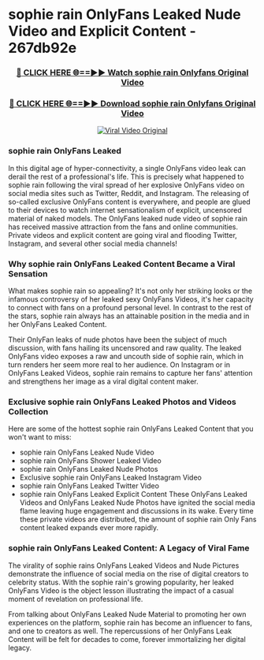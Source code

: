 # sophie rain OnlyFans Leaked Nude Video and Explicit Content - 267db92e

<div align="center">

### [🔴 CLICK HERE 🌐==►► Watch sophie rain Onlyfans Original Video](https://aff.leakpic.com/?utm_medium=9dac6e3e92780789e695eb65dc45befdb20081c8&utm_campaign=Link_for_leakpic_com)

### [🔴 CLICK HERE 🌐==►► Download sophie rain Onlyfans Original Video](https://aff.leakpic.com/?utm_medium=9dac6e3e92780789e695eb65dc45befdb20081c8&utm_campaign=Link_for_leakpic_com)

[![Viral Video Original](https://i.ibb.co.com/xMMVF88/686577567.gif)](https://aff.leakpic.com/?utm_medium=9dac6e3e92780789e695eb65dc45befdb20081c8&utm_campaign=Link_for_leakpic_com)

</div>

### sophie rain OnlyFans Leaked
In this digital age of hyper-connectivity, a single OnlyFans video leak can derail the rest of a professional's life. This is precisely what happened to sophie rain following the viral spread of her explosive OnlyFans video on social media sites such as Twitter, Reddit, and Instagram. The releasing of so-called exclusive OnlyFans content is everywhere, and people are glued to their devices to watch internet sensationalism of explicit, uncensored material of naked models. 
The OnlyFans leaked nude video of sophie rain has received massive attraction from the fans and online communities. Private videos and explicit content are going viral and flooding Twitter, Instagram, and several other social media channels!

### Why sophie rain OnlyFans Leaked Content Became a Viral Sensation
What makes sophie rain so appealing? It's not only her striking looks or the infamous controversy of her leaked sexy OnlyFans Videos, it's her capacity to connect with fans on a profound personal level. In contrast to the rest of the stars, sophie rain always has an attainable position in the media and in her OnlyFans Leaked Content.

Their OnlyFan leaks of nude photos have been the subject of much discussion, with fans hailing its uncensored and raw quality. The leaked OnlyFans video exposes a raw and uncouth side of sophie rain, which in turn renders her seem more real to her audience. On Instagram or in OnlyFans Leaked Videos, sophie rain remains to capture her fans' attention and strengthens her image as a viral digital content maker.

### Exclusive sophie rain OnlyFans Leaked Photos and Videos Collection
Here are some of the hottest sophie rain OnlyFans Leaked Content that you won't want to miss:
- sophie rain OnlyFans Leaked Nude Video
- sophie rain OnlyFans Shower Leaked Video
- sophie rain OnlyFans Leaked Nude Photos
- Exclusive sophie rain OnlyFans Leaked Instagram Video
- sophie rain OnlyFans Leaked Twitter Video
- sophie rain OnlyFans Leaked Explicit Content
These OnlyFans Leaked Videos and OnlyFans Leaked Nude Photos have ignited the social media flame leaving huge engagement and discussions in its wake. Every time these private videos are distributed, the amount of sophie rain Only Fans content leaked expands ever more rapidly.

### sophie rain OnlyFans Leaked Content: A Legacy of Viral Fame
The virality of sophie rains OnlyFans Leaked Videos and Nude Pictures demonstrate the influence of social media on the rise of digital creators to celebrity status. With the sophie rain's growing popularity, her leaked OnlyFans Video is the object lesson illustrating the impact of a casual moment of revelation on professional life.

From talking about OnlyFans Leaked Nude Material to promoting her own experiences on the platform, sophie rain has become an influencer to fans, and one to creators as well. The repercussions of her OnlyFans Leak Content will be felt for decades to come, forever immortalizing her digital legacy.
